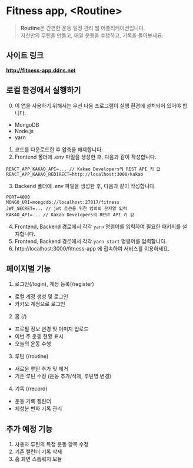 # Fitness app, \<Routine\>

> **Routine**은 간편한 운동 일정 관리 웹 어플리케이션입니다. <br />자신만의 루틴을 만들고, 매일 운동을 수행하고, 기록을 돌아보세요.

## 사이트 링크
<b>http://fitness-app.ddns.net</b>

## 로컬 환경에서 실행하기

0. 이 앱을 사용하기 위해서는 우선 다음 프로그램이 실행 환경에 설치되어 있어야 합니다.
* MongoDB
* Node.js
* yarn
1. 코드를 다운로드한 후 압축을 해제합니다.
2. Frontend 폴더에 .env 파일을 생성한 후, 다음과 같이 작성합니다.
```
REACT_APP_KAKAO_API=... // Kakao Developers의 REST API 키 값
REACT_APP_KAKAO_REDIRECT=http://localhost:3000/kakao
```
3. Backend 폴더에 .env 파일을 생성한 후, 다음과 같이 작성합니다.
```
PORT=4000
MONGO_URI=mongodb://localhost:27017/fitness
JWT_SECRET=... // jwt 토큰을 위한 임의의 문자열 입력
KAKAO_API=... // Kakao Developers의 REST API 키 값
```
4. Frontend, Backend 경로에서 각각 ```yarn``` 명령어를 입력하여 필요한 패키지를 설치합니다.
5. Frontend, Backend 경로에서 각각 ```yarn start``` 명령어를 입력합니다.
6. http://localhost:3000/fitness-app 에 접속하여 서비스를 이용하세요.

## 페이지별 기능
1. 로그인(/login), 계정 등록(/register)
* 로컬 계정 생성 및 로그인
* 카카오 계정으로 로그인
2. 홈 (/)
* 프로필 정보 변경 및 이미지 업로드
* 이번 주 운동 현황 표시
* 오늘의 운동 수행
3. 루틴 (/routine)
* 새로운 루틴 추가 및 제거
* 기존 루틴 수정 (운동 추가/삭제, 루틴명 변경)
4. 기록 (/record)
* 운동 기록 캘린더
* 체성분 변화 기록 관리

## 추가 예정 기능
1. 사용자 루틴의 특정 운동 항목 수정
2. 기존 캘린더 기록 삭제
3. 홈 화면 스톱워치 모듈
